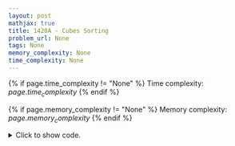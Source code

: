 ```yaml
---
layout: post
mathjax: true
title: 1420A - Cubes Sorting
problem_url: None
tags: None
memory_complexity: None
time_complexity: None
---
```




{% if page.time_complexity != "None" %}
Time complexity: ${{ page.time_complexity }}$
{% endif %}

{% if page.memory_complexity != "None" %}
Memory complexity: ${{ page.memory_complexity }}$
{% endif %}

<details>
<summary>
<p style="display:inline">Click to show code.</p>
</summary>
```cpp
{% raw %}
using namespace std;
using ll = long long;
using ii = pair<int, int>;
using vi = vector<int>;
int main(void)
{
    int t;
    cin >> t;
    while (t--)
    {
        int n;
        cin >> n;
        vi a(n);
        for (auto &ai : a)
            cin >> ai;
        bool ans = is_sorted(a.begin(), a.end(), [](int a, int b) { return a >= b; });
        cout << (ans ? "NO" : "YES") << endl;
    }
    return 0;
}

{% endraw %}
```
</details>

